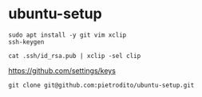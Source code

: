 # ubuntu-setup

```
sudo apt install -y git vim xclip
ssh-keygen
```

```
cat .ssh/id_rsa.pub | xclip -sel clip
```

https://github.com/settings/keys  

```
git clone git@github.com:pietrodito/ubuntu-setup.git 
```
